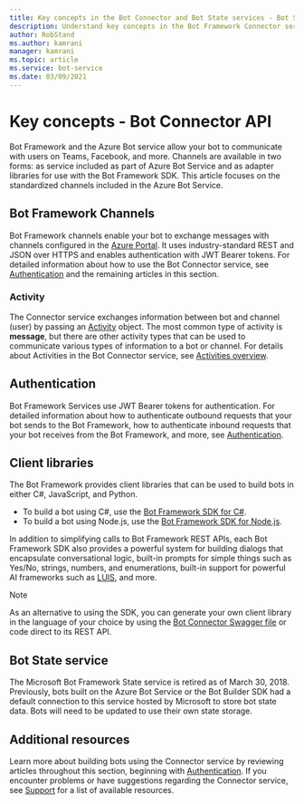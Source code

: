 ```yaml
---
title: Key concepts in the Bot Connector and Bot State services - Bot Service
description: Understand key concepts in the Bot Framework Connector service and Bot State service. 
author: RobStand
ms.author: kamrani
manager: kamrani
ms.topic: article
ms.service: bot-service
ms.date: 03/09/2021
---
```


# Key concepts - Bot Connector API

Bot Framework and the Azure Bot service allow your bot to communicate with users on Teams, Facebook, and more. Channels are available in two forms: as service included as part of Azure Bot Service and as adapter libraries for use with the Bot Framework SDK. This article focuses on the standardized channels included in the Azure Bot Service.

## Bot Framework Channels

Bot Framework channels enable your bot to exchange messages with channels configured in the [Azure Portal](https://portal.azure.com). It uses industry-standard REST and JSON over HTTPS and enables authentication with JWT Bearer tokens. For detailed information about how to use the Bot Connector service, see [Authentication](bot-framework-rest-connector-authentication.md) and the remaining articles in this section.

### Activity

The Connector service exchanges information between bot and channel (user) by passing an [Activity][Activity] object. The most common type of activity is **message**, but there are other activity types that can be used to communicate various types of information to a bot or channel. For details about Activities in the Bot Connector service, see [Activities overview](https://aka.ms/botSpecs-activitySchema).

## Authentication

Bot Framework Services use JWT Bearer tokens for authentication. For detailed information about how to authenticate outbound requests that your bot sends to the Bot Framework, how to authenticate inbound requests that your bot receives from the Bot Framework, and more, see [Authentication](bot-framework-rest-connector-authentication.md).

## Client libraries

The Bot Framework provides client libraries that can be used to build bots in either C#, JavaScript, and Python.

- To build a bot using C#, use the [Bot Framework SDK for C#](../dotnet/bot-builder-dotnet-overview.md).
- To build a bot using Node.js, use the [Bot Framework SDK for Node.js](../nodejs/index.md).

In addition to simplifying calls to Bot Framework REST APIs, each Bot Framework SDK also provides a powerful system for building dialogs that encapsulate conversational logic, built-in prompts for simple things such as Yes/No, strings, numbers, and enumerations, built-in support for powerful AI frameworks such as [LUIS](https://www.luis.ai/), and more.

> [!NOTE]
> As an alternative to using the SDK, you can generate your own client library in the language of your choice by using the [Bot Connector Swagger file](https://aka.ms/connector-swagger-file) or code direct to its REST API.

## Bot State service

The Microsoft Bot Framework State service is retired as of March 30, 2018. Previously, bots built on the Azure Bot Service or the Bot Builder SDK had a default connection to this service hosted by Microsoft to store bot state data. Bots will need to be updated to use their own state storage.

## Additional resources

Learn more about building bots using the Connector service by reviewing articles throughout this section, beginning with [Authentication](bot-framework-rest-connector-authentication.md). If you encounter problems or have suggestions regarding the Connector service, see [Support](../bot-service-resources-links-help.md) for a list of available resources.

[Activity]: bot-framework-rest-connector-api-reference.md#activity-object

